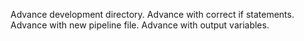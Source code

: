 Advance development directory.
Advance with correct if statements.
Advance with new pipeline file.
Advance with output variables.
